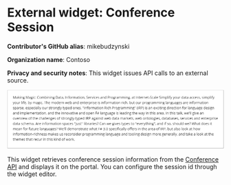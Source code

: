 # External widget: Conference Session

**Contributor's GitHub alias**: mikebudzynski

**Organization name**: Contoso

**Privacy and security notes**: This widget issues API calls to an external source.

![Conference session widget](image.png)

This widget retrieves conference session information from the [Conference API](https://conferenceapi.azurewebsites.net/?format=json) and displays it on the portal. You can configure the session id through the widget editor.
